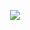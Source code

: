 <p align='center'>
  <a href='#'> <img src="https://github-readme-stats.vercel.app/api?username=Joseph-Caballero&show_icons=true&theme=react&hide=issues,stars&bg_color=00000000"></a>
</p>
